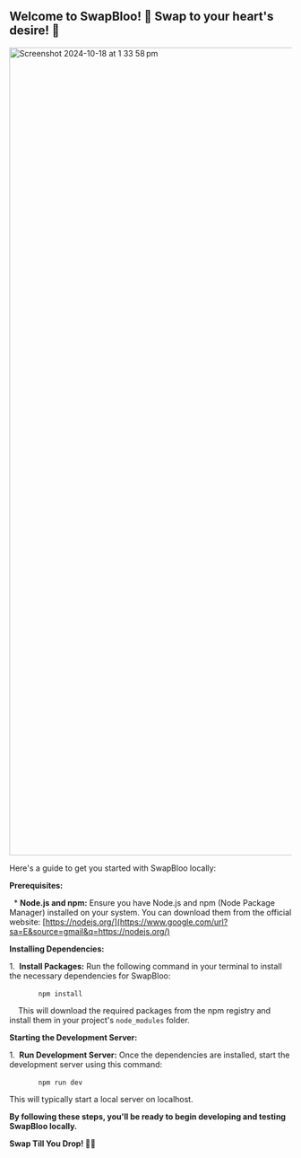 **<h2>Welcome to SwapBloo! 🎉 Swap to your heart's desire! 🌈</h2>**

<img width="1440" alt="Screenshot 2024-10-18 at 1 33 58 pm" src="https://github.com/user-attachments/assets/56845ff3-0c6f-406d-9877-a3b2ed6bcda4">

Here's a guide to get you started with SwapBloo locally:

**Prerequisites:**

  * **Node.js and npm:** Ensure you have Node.js and npm (Node Package Manager) installed on your system. You can download them from the official website: [https://nodejs.org/](https://www.google.com/url?sa=E&source=gmail&q=https://nodejs.org/)

**Installing Dependencies:**

1.  **Install Packages:** Run the following command in your terminal to install the necessary dependencies for SwapBloo:

    ```
    npm install
    ```

    This will download the required packages from the npm registry and install them in your project's `node_modules` folder.

**Starting the Development Server:**

1.  **Run Development Server:** Once the dependencies are installed, start the development server using this command:

    ```
    npm run dev
    ```

This will typically start a local server on localhost.

**By following these steps, you'll be ready to begin developing and testing SwapBloo locally.**

**Swap Till You Drop! 🦄✨**
